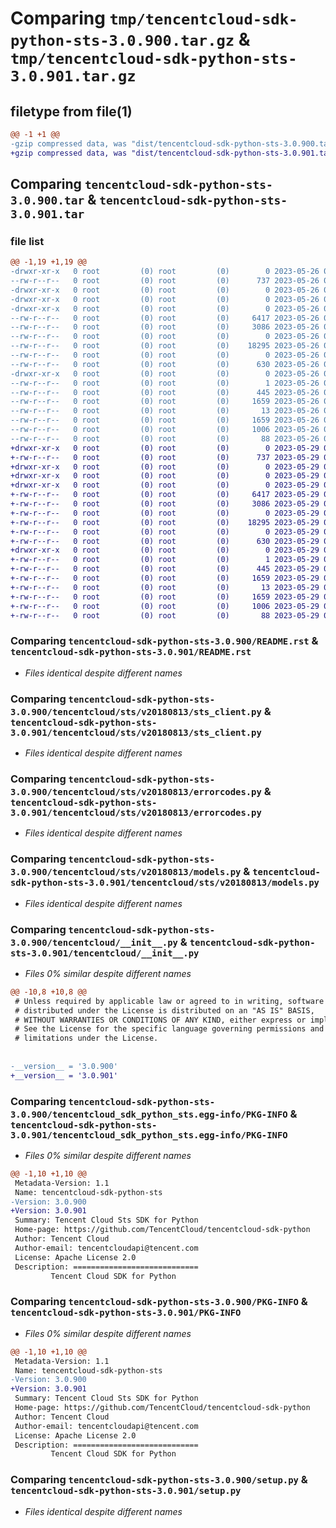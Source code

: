 # Comparing `tmp/tencentcloud-sdk-python-sts-3.0.900.tar.gz` & `tmp/tencentcloud-sdk-python-sts-3.0.901.tar.gz`

## filetype from file(1)

```diff
@@ -1 +1 @@
-gzip compressed data, was "dist/tencentcloud-sdk-python-sts-3.0.900.tar", last modified: Fri May 26 02:27:05 2023, max compression
+gzip compressed data, was "dist/tencentcloud-sdk-python-sts-3.0.901.tar", last modified: Mon May 29 02:36:05 2023, max compression
```

## Comparing `tencentcloud-sdk-python-sts-3.0.900.tar` & `tencentcloud-sdk-python-sts-3.0.901.tar`

### file list

```diff
@@ -1,19 +1,19 @@
-drwxr-xr-x   0 root         (0) root         (0)        0 2023-05-26 02:27:05.000000 tencentcloud-sdk-python-sts-3.0.900/
--rw-r--r--   0 root         (0) root         (0)      737 2023-05-26 02:27:04.000000 tencentcloud-sdk-python-sts-3.0.900/README.rst
-drwxr-xr-x   0 root         (0) root         (0)        0 2023-05-26 02:27:05.000000 tencentcloud-sdk-python-sts-3.0.900/tencentcloud/
-drwxr-xr-x   0 root         (0) root         (0)        0 2023-05-26 02:27:05.000000 tencentcloud-sdk-python-sts-3.0.900/tencentcloud/sts/
-drwxr-xr-x   0 root         (0) root         (0)        0 2023-05-26 02:27:05.000000 tencentcloud-sdk-python-sts-3.0.900/tencentcloud/sts/v20180813/
--rw-r--r--   0 root         (0) root         (0)     6417 2023-05-26 02:27:04.000000 tencentcloud-sdk-python-sts-3.0.900/tencentcloud/sts/v20180813/sts_client.py
--rw-r--r--   0 root         (0) root         (0)     3086 2023-05-26 02:27:04.000000 tencentcloud-sdk-python-sts-3.0.900/tencentcloud/sts/v20180813/errorcodes.py
--rw-r--r--   0 root         (0) root         (0)        0 2023-05-26 02:27:04.000000 tencentcloud-sdk-python-sts-3.0.900/tencentcloud/sts/v20180813/__init__.py
--rw-r--r--   0 root         (0) root         (0)    18295 2023-05-26 02:27:04.000000 tencentcloud-sdk-python-sts-3.0.900/tencentcloud/sts/v20180813/models.py
--rw-r--r--   0 root         (0) root         (0)        0 2023-05-26 02:27:04.000000 tencentcloud-sdk-python-sts-3.0.900/tencentcloud/sts/__init__.py
--rw-r--r--   0 root         (0) root         (0)      630 2023-05-26 02:27:04.000000 tencentcloud-sdk-python-sts-3.0.900/tencentcloud/__init__.py
-drwxr-xr-x   0 root         (0) root         (0)        0 2023-05-26 02:27:05.000000 tencentcloud-sdk-python-sts-3.0.900/tencentcloud_sdk_python_sts.egg-info/
--rw-r--r--   0 root         (0) root         (0)        1 2023-05-26 02:27:05.000000 tencentcloud-sdk-python-sts-3.0.900/tencentcloud_sdk_python_sts.egg-info/dependency_links.txt
--rw-r--r--   0 root         (0) root         (0)      445 2023-05-26 02:27:05.000000 tencentcloud-sdk-python-sts-3.0.900/tencentcloud_sdk_python_sts.egg-info/SOURCES.txt
--rw-r--r--   0 root         (0) root         (0)     1659 2023-05-26 02:27:05.000000 tencentcloud-sdk-python-sts-3.0.900/tencentcloud_sdk_python_sts.egg-info/PKG-INFO
--rw-r--r--   0 root         (0) root         (0)       13 2023-05-26 02:27:05.000000 tencentcloud-sdk-python-sts-3.0.900/tencentcloud_sdk_python_sts.egg-info/top_level.txt
--rw-r--r--   0 root         (0) root         (0)     1659 2023-05-26 02:27:05.000000 tencentcloud-sdk-python-sts-3.0.900/PKG-INFO
--rw-r--r--   0 root         (0) root         (0)     1006 2023-05-26 02:27:04.000000 tencentcloud-sdk-python-sts-3.0.900/setup.py
--rw-r--r--   0 root         (0) root         (0)       88 2023-05-26 02:27:05.000000 tencentcloud-sdk-python-sts-3.0.900/setup.cfg
+drwxr-xr-x   0 root         (0) root         (0)        0 2023-05-29 02:36:05.000000 tencentcloud-sdk-python-sts-3.0.901/
+-rw-r--r--   0 root         (0) root         (0)      737 2023-05-29 02:36:05.000000 tencentcloud-sdk-python-sts-3.0.901/README.rst
+drwxr-xr-x   0 root         (0) root         (0)        0 2023-05-29 02:36:05.000000 tencentcloud-sdk-python-sts-3.0.901/tencentcloud/
+drwxr-xr-x   0 root         (0) root         (0)        0 2023-05-29 02:36:05.000000 tencentcloud-sdk-python-sts-3.0.901/tencentcloud/sts/
+drwxr-xr-x   0 root         (0) root         (0)        0 2023-05-29 02:36:05.000000 tencentcloud-sdk-python-sts-3.0.901/tencentcloud/sts/v20180813/
+-rw-r--r--   0 root         (0) root         (0)     6417 2023-05-29 02:36:05.000000 tencentcloud-sdk-python-sts-3.0.901/tencentcloud/sts/v20180813/sts_client.py
+-rw-r--r--   0 root         (0) root         (0)     3086 2023-05-29 02:36:05.000000 tencentcloud-sdk-python-sts-3.0.901/tencentcloud/sts/v20180813/errorcodes.py
+-rw-r--r--   0 root         (0) root         (0)        0 2023-05-29 02:36:05.000000 tencentcloud-sdk-python-sts-3.0.901/tencentcloud/sts/v20180813/__init__.py
+-rw-r--r--   0 root         (0) root         (0)    18295 2023-05-29 02:36:05.000000 tencentcloud-sdk-python-sts-3.0.901/tencentcloud/sts/v20180813/models.py
+-rw-r--r--   0 root         (0) root         (0)        0 2023-05-29 02:36:05.000000 tencentcloud-sdk-python-sts-3.0.901/tencentcloud/sts/__init__.py
+-rw-r--r--   0 root         (0) root         (0)      630 2023-05-29 02:36:05.000000 tencentcloud-sdk-python-sts-3.0.901/tencentcloud/__init__.py
+drwxr-xr-x   0 root         (0) root         (0)        0 2023-05-29 02:36:05.000000 tencentcloud-sdk-python-sts-3.0.901/tencentcloud_sdk_python_sts.egg-info/
+-rw-r--r--   0 root         (0) root         (0)        1 2023-05-29 02:36:05.000000 tencentcloud-sdk-python-sts-3.0.901/tencentcloud_sdk_python_sts.egg-info/dependency_links.txt
+-rw-r--r--   0 root         (0) root         (0)      445 2023-05-29 02:36:05.000000 tencentcloud-sdk-python-sts-3.0.901/tencentcloud_sdk_python_sts.egg-info/SOURCES.txt
+-rw-r--r--   0 root         (0) root         (0)     1659 2023-05-29 02:36:05.000000 tencentcloud-sdk-python-sts-3.0.901/tencentcloud_sdk_python_sts.egg-info/PKG-INFO
+-rw-r--r--   0 root         (0) root         (0)       13 2023-05-29 02:36:05.000000 tencentcloud-sdk-python-sts-3.0.901/tencentcloud_sdk_python_sts.egg-info/top_level.txt
+-rw-r--r--   0 root         (0) root         (0)     1659 2023-05-29 02:36:05.000000 tencentcloud-sdk-python-sts-3.0.901/PKG-INFO
+-rw-r--r--   0 root         (0) root         (0)     1006 2023-05-29 02:36:05.000000 tencentcloud-sdk-python-sts-3.0.901/setup.py
+-rw-r--r--   0 root         (0) root         (0)       88 2023-05-29 02:36:05.000000 tencentcloud-sdk-python-sts-3.0.901/setup.cfg
```

### Comparing `tencentcloud-sdk-python-sts-3.0.900/README.rst` & `tencentcloud-sdk-python-sts-3.0.901/README.rst`

 * *Files identical despite different names*

### Comparing `tencentcloud-sdk-python-sts-3.0.900/tencentcloud/sts/v20180813/sts_client.py` & `tencentcloud-sdk-python-sts-3.0.901/tencentcloud/sts/v20180813/sts_client.py`

 * *Files identical despite different names*

### Comparing `tencentcloud-sdk-python-sts-3.0.900/tencentcloud/sts/v20180813/errorcodes.py` & `tencentcloud-sdk-python-sts-3.0.901/tencentcloud/sts/v20180813/errorcodes.py`

 * *Files identical despite different names*

### Comparing `tencentcloud-sdk-python-sts-3.0.900/tencentcloud/sts/v20180813/models.py` & `tencentcloud-sdk-python-sts-3.0.901/tencentcloud/sts/v20180813/models.py`

 * *Files identical despite different names*

### Comparing `tencentcloud-sdk-python-sts-3.0.900/tencentcloud/__init__.py` & `tencentcloud-sdk-python-sts-3.0.901/tencentcloud/__init__.py`

 * *Files 0% similar despite different names*

```diff
@@ -10,8 +10,8 @@
 # Unless required by applicable law or agreed to in writing, software
 # distributed under the License is distributed on an "AS IS" BASIS,
 # WITHOUT WARRANTIES OR CONDITIONS OF ANY KIND, either express or implied.
 # See the License for the specific language governing permissions and
 # limitations under the License.
 
 
-__version__ = '3.0.900'
+__version__ = '3.0.901'
```

### Comparing `tencentcloud-sdk-python-sts-3.0.900/tencentcloud_sdk_python_sts.egg-info/PKG-INFO` & `tencentcloud-sdk-python-sts-3.0.901/tencentcloud_sdk_python_sts.egg-info/PKG-INFO`

 * *Files 0% similar despite different names*

```diff
@@ -1,10 +1,10 @@
 Metadata-Version: 1.1
 Name: tencentcloud-sdk-python-sts
-Version: 3.0.900
+Version: 3.0.901
 Summary: Tencent Cloud Sts SDK for Python
 Home-page: https://github.com/TencentCloud/tencentcloud-sdk-python
 Author: Tencent Cloud
 Author-email: tencentcloudapi@tencent.com
 License: Apache License 2.0
 Description: ============================
         Tencent Cloud SDK for Python
```

### Comparing `tencentcloud-sdk-python-sts-3.0.900/PKG-INFO` & `tencentcloud-sdk-python-sts-3.0.901/PKG-INFO`

 * *Files 0% similar despite different names*

```diff
@@ -1,10 +1,10 @@
 Metadata-Version: 1.1
 Name: tencentcloud-sdk-python-sts
-Version: 3.0.900
+Version: 3.0.901
 Summary: Tencent Cloud Sts SDK for Python
 Home-page: https://github.com/TencentCloud/tencentcloud-sdk-python
 Author: Tencent Cloud
 Author-email: tencentcloudapi@tencent.com
 License: Apache License 2.0
 Description: ============================
         Tencent Cloud SDK for Python
```

### Comparing `tencentcloud-sdk-python-sts-3.0.900/setup.py` & `tencentcloud-sdk-python-sts-3.0.901/setup.py`

 * *Files identical despite different names*

